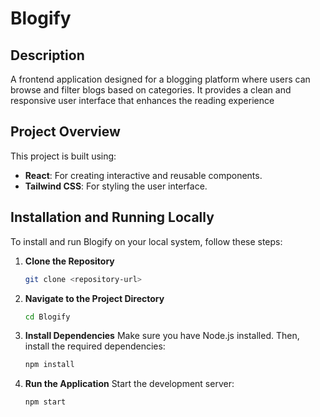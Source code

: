 # Blogify

## Description
A frontend application designed for a blogging platform where users can browse and filter blogs based on categories. It provides a clean and responsive user interface that enhances the reading experience

## Project Overview
This project is built using:
- **React**: For creating interactive and reusable components.
- **Tailwind CSS**: For styling the user interface.

## Installation and Running Locally
To install and run Blogify on your local system, follow these steps:

1. **Clone the Repository**
   ```bash
   git clone <repository-url>
2. **Navigate to the Project Directory**
   ```bash
   cd Blogify
3. **Install Dependencies**
   Make sure you have Node.js installed. Then, install the required dependencies:
   ```bash
   npm install
4. **Run the Application**
   Start the development server:
   ```bash
   npm start
